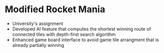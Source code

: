 # Modified Rocket Mania

- University's assignment
- Developed AI feature that computes the shortest winning route of connected tiles with depth-first search algorithm
- Enhanced game board interface to avoid game tile arrangment that is already partially winning
